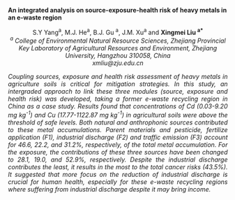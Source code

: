 <strong>An integrated analysis on source-exposure-health risk of</strong> <strong>heavy
metals in an e-waste region</strong>

<center>S.Y Yang<sup>a</sup>, M.J. He<sup>a</sup>, B.J. Gu <sup>a</sup>, J.M. Xu<sup>a</sup> and <strong>Xingmei Liu <sup>a*</sup></strong>

<center><i><sup>a</sup> College of Environmental Natural Resource Sciences, Zhejiang
Provincial Key Laboratory of Agricultural Resources and Environment,
Zhejiang University, Hangzhou 310058, China</i>

<center><i>xmliu@zju.edu.cn

<p style="text-align:justify">Coupling sources, exposure and health risk assessment of heavy metals in
agriculture soils is critical for mitigation strategies. In this study,
an intergraded approach to link these three modules (source, exposure
and health risk) was developed, taking a former e-waste recycling region
in China as a case study. Results found that concentrations of Cd
(0.03-9.20 mg kg<sup>-1</sup>) and Cu (17.77-1122.87 mg kg<sup>-1</sup>) in agricultural
soils were above the threshold of safe levels. Both natural and
anthrophonic sources contributed to these metal accumulations. Parent
materials and pesticide, fertilize application (F1), industrial
discharge (F2) and traffic emission (F3) account for 46.6, 22.2, and
31.2%, respectively, of the total metal accumulation. For the exposure,
the contributions of these three sources have been changed to 28.1,
19.0, and 52.9%, respectively. Despite the industrial discharge
contributes the least, it results in the most to the total cancer risks
(43.5%). It suggested that more focus on the reduction of industrial
discharge is crucial for human health, especially for these e-waste
recycling regions where suffering from industrial discharge despite it
may bring income.
